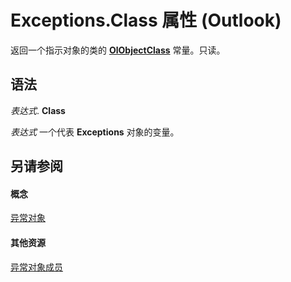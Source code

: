 
# Exceptions.Class 属性 (Outlook)

返回一个指示对象的类的  **[OlObjectClass](33d724b3-df3c-2a7f-a80f-93b66d96f588.md)** 常量。只读。


## 语法

 _表达式_. **Class**

 _表达式_ 一个代表 **Exceptions** 对象的变量。


## 另请参阅


#### 概念


[异常对象](fa3b6c2e-33b0-0f04-4e60-af2c582f2caa.md)
#### 其他资源


[异常对象成员](00f00b76-0d63-fad3-7103-b8c6781c505b.md)